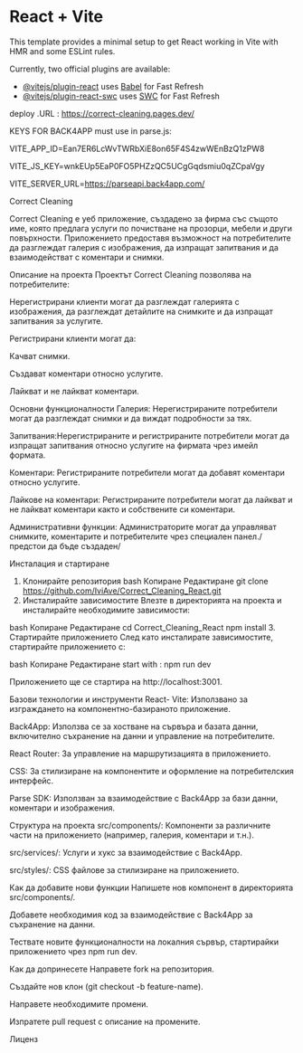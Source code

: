# React + Vite

This template provides a minimal setup to get React working in Vite with HMR and some ESLint rules.

Currently, two official plugins are available:

- [@vitejs/plugin-react](https://github.com/vitejs/vite-plugin-react/blob/main/packages/plugin-react/README.md) uses [Babel](https://babeljs.io/) for Fast Refresh
- [@vitejs/plugin-react-swc](https://github.com/vitejs/vite-plugin-react-swc) uses [SWC](https://swc.rs/) for Fast Refresh


deploy
.URL : https://correct-cleaning.pages.dev/




KEYS FOR BACK4APP must use in parse.js:

VITE_APP_ID=Ean7ER6LcWvTWRbXiE8on65F4S4zwWEnBzQ1zPW8

VITE_JS_KEY=wnkEUp5EaP0FO5PHZzQC5UCgGqdsmiu0qZCpaVgy

VITE_SERVER_URL=https://parseapi.back4app.com/



Correct Cleaning

Correct Cleaning е уеб приложение, създадено за фирма със същото име, която предлага услуги по почистване на прозорци, мебели и други повърхности. Приложението предоставя възможност на потребителите да разглеждат галерия с изображения, да изпращат запитвания и да взаимодействат с коментари и снимки.

Описание на проекта
Проектът Correct Cleaning позволява на потребителите:

Нерегистрирани клиенти могат да разглеждат галерията с изображения, да разглеждат детайлите на снимките и да изпращат запитвания за услугите.

Регистрирани клиенти могат да:

Качват снимки.

Създават коментари относно услугите.

Лайкват и не лайкват коментари.

Основни функционалности
Галерия: Нерегистрираните потребители могат да разглеждат снимки и да виждат подробности за тях.

Запитвания:Нерегистрираните и регистрираните потребители могат да изпращат запитвания относно услугите на фирмата чрез имейл формата.

Коментари: Регистрираните потребители могат да добавят коментари относно услугите.

Лайкове на коментари: Регистрираните потребители могат да лайкват и не лайкват коментари както и собствените си коментари.

Административни функции: Администраторите могат да управляват снимките, коментарите и потребителите чрез специален панел./предстои да бъде създаден/

Инсталация и стартиране
1. Клонирайте репозитория
bash
Копиране
Редактиране
git clone https://github.com/IviAve/Correct_Cleaning_React.git
2. Инсталирайте зависимостите
Влезте в директорията на проекта и инсталирайте необходимите зависимости:

bash
Копиране
Редактиране
cd Correct_Cleaning_React
npm install
3. Стартирайте приложението
След като инсталирате зависимостите, стартирайте приложението с:

bash
Копиране
Редактиране
  start with : npm run dev
  
Приложението ще се стартира на http://localhost:3001.

Базови технологии и инструменти
React- Vite: Използвано за изграждането на компонентно-базираното приложение.

Back4App: Използва се за хостване на сървъра и базата данни, включително съхранение на данни и управление на потребителите.

React Router: За управление на маршрутизацията в приложението.

CSS: За стилизиране на компонентите и оформление на потребителския интерфейс.

Parse SDK: Използван за взаимодействие с Back4App за бази данни, коментари и изображения.

Структура на проекта
src/components/: Компоненти за различните части на приложението (например, галерия, коментари и т.н.).

src/services/: Услуги и хукс за взаимодействие с Back4App.

src/styles/: CSS файлове за стилизиране на приложението.

Как да добавите нови функции
Напишете нов компонент в директорията src/components/.

Добавете необходимия код за взаимодействие с Back4App за съхранение на данни.

Тествате новите функционалности на локалния сървър, стартирайки приложението чрез npm run dev.

Как да допринесете
Направете fork на репозитория.

Създайте нов клон (git checkout -b feature-name).

Направете необходимите промени.

Изпратете pull request с описание на промените.

Лиценз